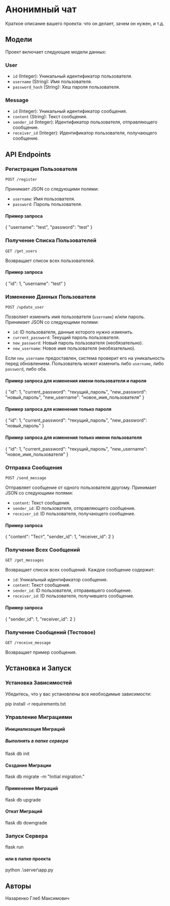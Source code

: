 # Анонимный чат

Краткое описание вашего проекта: что он делает, зачем он нужен, и т.д.

## Модели

Проект включает следующие модели данных:

### User

- `id` (Integer): Уникальный идентификатор пользователя.
- `username` (String): Имя пользователя.
- `password_hash` (String): Хеш пароля пользователя.

### Message

- `id` (Integer): Уникальный идентификатор сообщения.
- `content` (String): Текст сообщения.
- `sender_id` (Integer): Идентификатор пользователя, отправляющего сообщение.
- `receiver_id` (Integer): Идентификатор пользователя, получающего сообщение.

## API Endpoints

### Регистрация Пользователя

`POST /register`

Принимает JSON со следующими полями:
- `username`: Имя пользователя.
- `password`: Пароль пользователя.

#### Пример запроса

{
    "username": "test",
    "password": "test"
}


### Получение Списка Пользователей

`GET /get_users`

Возвращает список всех пользователей.

#### Пример запроса

{
    "id": 1,
    "username": "test"
}

### Изменение Данных Пользователя

`POST /update_user`

Позволяет изменить имя пользователя (`username`) и/или пароль. Принимает JSON со следующими полями:
- `id`: ID пользователя, данные которого нужно изменить.
- `current_password`: Текущий пароль пользователя.
- `new_password`: Новый пароль пользователя (необязательно).
- `new_username`: Новое имя пользователя (необязательно).

Если `new_username` предоставлен, система проверит его на уникальность перед обновлением. Пользователь может изменить либо `username`, либо `password`, либо оба.

#### Пример запроса для изменения имени пользователя и пароля

{
    "id": 1,
    "current_password": "текущий_пароль",
    "new_password": "новый_пароль",
    "new_username": "новое_имя_пользователя"
}

#### Пример запроса для изменения только пароля

{
    "id": 1,
    "current_password": "текущий_пароль",
    "new_password": "новый_пароль"
}

#### Пример запроса для изменения только имени пользователя

{
    "id": 1,
    "current_password": "текущий_пароль",
    "new_username": "новое_имя_пользователя"
}

### Отправка Сообщения

`POST /send_message`

Отправляет сообщение от одного пользователя другому. Принимает JSON со следующими полями:
- `content`: Текст сообщения.
- `sender_id`: ID пользователя, отправляющего сообщение.
- `receiver_id`: ID пользователя, получающего сообщение.

#### Пример запроса

{
    "content": "Тест",
    "sender_id": 1,
    "receiver_id": 2
}

### Получение Всех Сообщений

`GET /get_messages`

Возвращает список всех сообщений. Каждое сообщение содержит:
- `id`: Уникальный идентификатор сообщения.
- `content`: Текст сообщения.
- `sender_id`: ID пользователя, отправившего сообщение.
- `receiver_id`: ID пользователя, получившего сообщение.

#### Пример запроса

{
    "sender_id": 1,
    "receiver_id": 2
}

### Получение Сообщений (Тестовое)

`GET /receive_message`

Возвращает пример сообщения.

## Установка и Запуск

### Установка Зависимостей

Убедитесь, что у вас установлены все необходимые зависимости:

pip install -r requirements.txt

### Управление Миграциями

#### Инициализация Миграций

##### Выполнять в папке сервера

flask db init 


#### Создание Миграции

flask db migrate -m "Initial migration."


#### Применение Миграций

flask db upgrade


#### Откат Миграций

flask db downgrade


### Запуск Сервера

flask run

#### или в папке проекта

python .\server\app.py

## Авторы

Назаренко Глеб Максимович